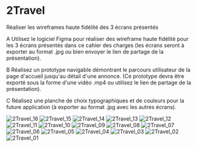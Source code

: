 # 2Travel
Réaliser les wireframes haute fidélité des 3 écrans présentés

A
Utilisez le logiciel Figma pour réaliser des wireframe haute fidélité pour les 3 écrans présentés dans ce cahier des charges 
(les écrans seront à exporter au format .jpg ou bien envoyer le lien de partage de la présentation).

B
Réalisez un prototype navigable démontrant le parcours utilisateur de la page d'accueil jusqu'au détail
d'une annonce. (Ce prototype devra être exporté sous la forme d'une vidéo .mp4 ou utilisez le lien de partage de la présentation).

C
Réalisez une planche de choix typographiques et de couleurs pour la future application (à exporter au
format .jpg avec les autres écrans).



![2Travel_16](https://github.com/jocile242/2Travel/assets/146430372/2514c860-8b15-4313-8972-d71c76e65d78)
![2Travel_15](https://github.com/jocile242/2Travel/assets/146430372/698eef98-f01f-4502-bab6-87a44e897fab)
![2Travel_14](https://github.com/jocile242/2Travel/assets/146430372/794fff14-c078-45b7-80cd-bb0df1e22470)
![2Travel_13](https://github.com/jocile242/2Travel/assets/146430372/345b61d1-0713-4e8c-82ce-3f1172f354d6)
![2Travel_12](https://github.com/jocile242/2Travel/assets/146430372/3e8b25ac-3628-435f-8aab-3698bc4eea73)
![2Travel_11](https://github.com/jocile242/2Travel/assets/146430372/da4612f3-2adc-4b8d-8665-55dd2763e194)
![2Travel_10](https://github.com/jocile242/2Travel/assets/146430372/dcc6ea13-53f2-4f63-a13c-248fd72a3516)
![2Travel_09](https://github.com/jocile242/2Travel/assets/146430372/820e1bfa-ee4d-4e75-b9ba-2e88dbe341d2)
![2Travel_08](https://github.com/jocile242/2Travel/assets/146430372/4f5d2efc-10a5-4a67-82e6-4e54365856a8)
![2Travel_07](https://github.com/jocile242/2Travel/assets/146430372/6232c243-206d-4c07-9766-f23982ee79e0)
![2Travel_06](https://github.com/jocile242/2Travel/assets/146430372/05a25167-e9b5-4bcc-93a0-428f30884adb)
![2Travel_05](https://github.com/jocile242/2Travel/assets/146430372/082660b0-98cc-4e9d-bfd1-de21c2a5862b)
![2Travel_04](https://github.com/jocile242/2Travel/assets/146430372/1b1b39ae-5108-43c5-b7ca-936651fe9159)
![2Travel_03](https://github.com/jocile242/2Travel/assets/146430372/32315ce3-d3d3-4107-a17a-8ffcddec811b)
![2Travel_02](https://github.com/jocile242/2Travel/assets/146430372/2c1b95bb-fc3f-4c78-b246-edf984869345)
![2Travel_01](https://github.com/jocile242/2Travel/assets/146430372/3e3e7199-61d2-4621-9e1e-4dfe2da12acc)
